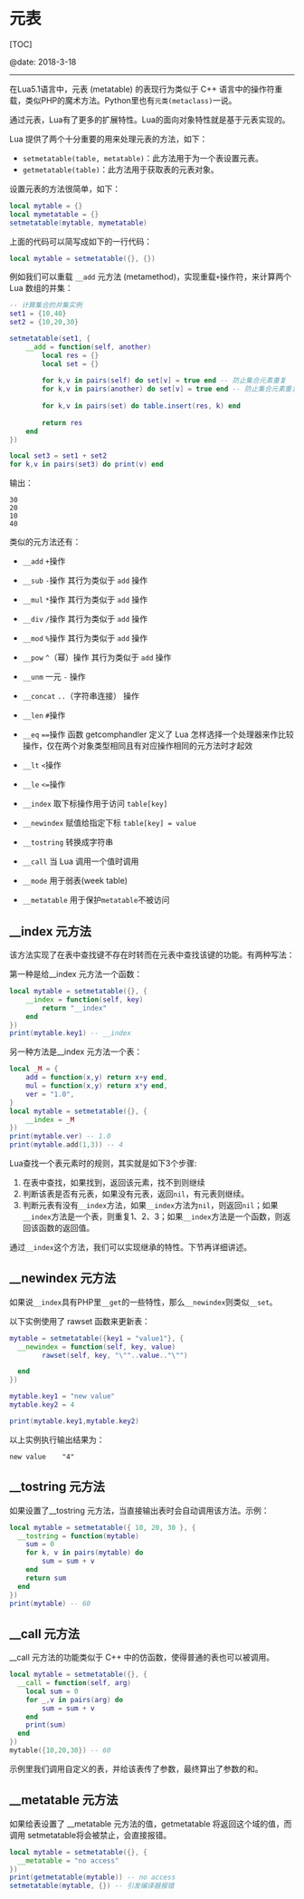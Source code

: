 ﻿# 元表

[TOC]

@date: 2018-3-18

---

在Lua5.1语言中，元表 (metatable) 的表现行为类似于 C++ 语言中的操作符重载，类似PHP的魔术方法。Python里也有`元类(metaclass)`一说。  

通过元表，Lua有了更多的扩展特性。Lua的面向对象特性就是基于元表实现的。      

Lua 提供了两个十分重要的用来处理元表的方法，如下：

- `setmetatable(table, metatable)`：此方法用于为一个表设置元表。
- `getmetatable(table)`：此方法用于获取表的元表对象。


设置元表的方法很简单，如下：
``` lua
local mytable = {}
local mymetatable = {}
setmetatable(mytable, mymetatable)
```
上面的代码可以简写成如下的一行代码：
``` lua
local mytable = setmetatable({}, {})
```


例如我们可以重载 `__add` 元方法 (metamethod)，实现重载`+`操作符，来计算两个 Lua 数组的并集：
``` lua
-- 计算集合的并集实例
set1 = {10,40}
set2 = {10,20,30}

setmetatable(set1, {
	__add = function(self, another)
		local res = {}
		local set = {}
		
		for k,v in pairs(self) do set[v] = true end -- 防止集合元素重复
		for k,v in pairs(another) do set[v] = true end -- 防止集合元素重复
		
		for k,v in pairs(set) do table.insert(res, k) end
		
		return res
	end
})

local set3 = set1 + set2
for k,v in pairs(set3) do print(v) end 
```
输出：
```
30
20
10
40
```

类似的元方法还有：

- `__add` `+`操作
- `__sub` `-`操作 其行为类似于 `add` 操作
- `__mul` `*`操作 其行为类似于 `add` 操作
- `__div` `/`操作 其行为类似于 `add` 操作
- `__mod` `%`操作 其行为类似于 `add` 操作
- `__pow` `^`（幂）操作 其行为类似于 `add` 操作
- `__unm` 一元 `-` 操作
- `__concat` `..`（字符串连接） 操作
- `__len` `#`操作
- `__eq` `==`操作 函数 getcomphandler 定义了 Lua 怎样选择一个处理器来作比较操作，仅在两个对象类型相同且有对应操作相同的元方法时才起效
- `__lt` `<`操作
- `__le` `<=`操作

- `__index` 取下标操作用于访问 `table[key]`
- `__newindex` 赋值给指定下标 `table[key] = value`
- `__tostring` 转换成字符串
- `__call` 当 Lua 调用一个值时调用
- `__mode` 用于弱表(week table)
- `__metatable` 用于保护`metatable`不被访问

## __index 元方法

该方法实现了在表中查找键不存在时转而在元表中查找该键的功能。有两种写法：  

第一种是给__index 元方法一个函数：
``` lua
local mytable = setmetatable({}, {
	__index = function(self, key)
		return "__index"
	end
})
print(mytable.key1) -- __index 
```

另一种方法是__index 元方法一个表：
``` lua
local _M = {
	add = function(x,y) return x+y end,
	mul = function(x,y) return x*y end,
	ver = "1.0",
}
local mytable = setmetatable({}, {
	__index = _M
})
print(mytable.ver) -- 1.0 
print(mytable.add(1,3)) -- 4 
```

Lua查找一个表元素时的规则，其实就是如下3个步骤:

1. 在表中查找，如果找到，返回该元素，找不到则继续
2. 判断该表是否有元表，如果没有元表，返回`nil`，有元表则继续。
3. 判断元表有没有`__index`方法，如果`__index`方法为`nil`，则返回`nil`；如果`__index`方法是一个表，则重复1、2、3；如果`__index`方法是一个函数，则返回该函数的返回值。  


通过`__index`这个方法，我们可以实现继承的特性。下节再详细讲述。

## __newindex 元方法

如果说`__index`具有PHP里`__get`的一些特性，那么`__newindex`则类似`__set`。  

以下实例使用了 rawset 函数来更新表：
``` lua
mytable = setmetatable({key1 = "value1"}, {
  __newindex = function(self, key, value)
        rawset(self, key, "\""..value.."\"")

  end
})

mytable.key1 = "new value"
mytable.key2 = 4

print(mytable.key1,mytable.key2)
```

以上实例执行输出结果为：
```
new value    "4"
```

## __tostring 元方法

如果设置了__tostring 元方法，当直接输出表时会自动调用该方法。示例：

``` lua
local mytable = setmetatable({ 10, 20, 30 }, {
  __tostring = function(mytable)
    sum = 0
    for k, v in pairs(mytable) do
        sum = sum + v
    end
    return sum
  end
})
print(mytable) -- 60
```

## __call 元方法

__call 元方法的功能类似于 C++ 中的仿函数，使得普通的表也可以被调用。

``` lua
local mytable = setmetatable({}, {
  __call = function(self, arg)
	local sum = 0
	for _,v in pairs(arg) do
		sum = sum + v
	end
    print(sum)
  end
})
mytable({10,20,30}) -- 60
```
示例里我们调用自定义的表，并给该表传了参数，最终算出了参数的和。

## __metatable 元方法

如果给表设置了 __metatable 元方法的值，getmetatable 将返回这个域的值，而调用 setmetatable将会被禁止，会直接报错。

``` lua
local mytable = setmetatable({}, {
  __metatable = "no access"
})
print(getmetatable(mytable)) -- no access
setmetatable(mytable, {}) -- 引发编译器报错
```


